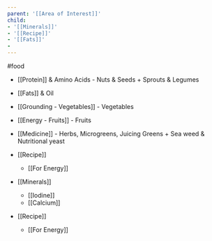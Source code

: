 ```yaml
---
parent: '[[Area of Interest]]'
child: 
- '[[Minerals]]'
- '[[Recipe]]'
- '[[Fats]]'
- 
---
```

#food


- [[Protein]] & Amino Acids - Nuts & Seeds + Sprouts & Legumes
- [[Fats]] & Oil
- [[Grounding - Vegetables]] - Vegetables
- [[Energy - Fruits]] - Fruits
- [[Medicine]] - Herbs, Microgreens, Juicing Greens + Sea weed & Nutritional yeast
- [[Recipe]]
	- [[For Energy]]
	


- [[Minerals]]
  - [[Iodine]]
  - [[Calcium]]
- [[Recipe]]
  - [[For Energy]]
